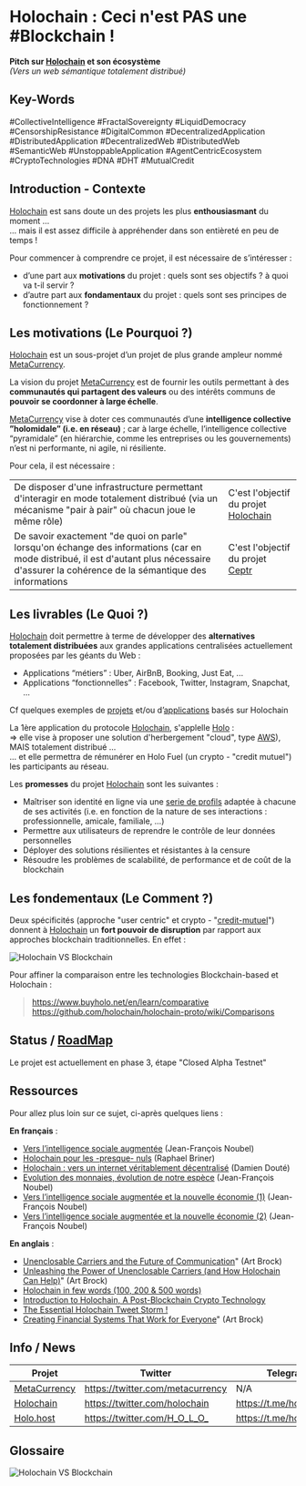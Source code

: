 Holochain : Ceci n'est PAS une #Blockchain !
==

__Pitch sur <a href="https://holochain.org/">Holochain</a> et son écosystème__    
_(Vers un web sémantique totalement distribué)_

Key-Words
-
#CollectiveIntelligence #FractalSovereignty #LiquidDemocracy #CensorshipResistance #DigitalCommon
#DecentralizedApplication #DistributedApplication #DecentralizedWeb #DistributedWeb #SemanticWeb #UnstoppableApplication
#AgentCentricEcosystem #CryptoTechnologies #DNA #DHT #MutualCredit

Introduction - Contexte
-
<a href="https://holochain.org/">Holochain</a> est sans doute un des projets les plus __enthousiasmant__ du moment …   
… mais il est assez difficile à appréhender dans son entièreté en peu de temps !

Pour commencer à comprendre ce projet, il est nécessaire de s’intéresser :
* d’une part aux __motivations__ du projet : quels sont ses objectifs ? à quoi va t-il servir ?
* d’autre part aux __fondamentaux__ du projet : quels sont ses principes de fonctionnement ?

Les motivations (Le Pourquoi ?)
-
<a href="https://holochain.org/">Holochain</a> est un sous-projet d’un projet de plus grande ampleur nommé <a href="http://metacurrency.org/">MetaCurrency</a>.

La vision du projet <a href="http://metacurrency.org/">MetaCurrency</a> est de fournir les outils permettant à des __communautés qui partagent des valeurs__ ou des intérêts communs de __pouvoir se coordonner à large échelle__.

<a href="http://metacurrency.org/">MetaCurrency</a> vise à doter ces communautés d’une __intelligence collective ”holomidale” (i.e. en réseau)__ ; car à large échelle, l’intelligence collective “pyramidale” (en hiérarchie, comme les entreprises ou les gouvernements) n’est ni performante, ni agile, ni résiliente.

Pour cela, il est nécessaire :

<table>
    <tbody>
        <tr>
            <td>De disposer d'une infrastructure permettant d'interagir en mode totalement distribué (via un mécanisme "pair à pair" où chacun joue le même rôle)</td>
            <td>C'est l'objectif du projet <a href="https://holochain.org/">Holochain</a></td>
        </tr>
        <tr>
            <td>De savoir exactement "de quoi on parle" lorsqu'on échange des informations (car en mode distribué, il est d'autant plus nécessaire d'assurer la cohérence de la sémantique des informations</td>
         <td>C'est l'objectif du projet <a href="http://ceptr.org/">Ceptr</a></td>
        </tr>
    </tbody>
</table>

Les livrables (Le Quoi ?)
-
<a href="https://holochain.org/">Holochain</a> doit permettre à terme de développer des __alternatives totalement distribuées__ aux grandes applications centralisées actuellement proposées par les géants du Web :
* Applications “métiers” : Uber, AirBnB, Booking, Just Eat, ...
* Applications “fonctionnelles” : Facebook, Twitter, Instagram, Snapchat, ...

Cf quelques exemples de <a href="https://telegra.ph/Holochain-Projects-10-18">projets</a> et/ou d’<a href="https://github.com/holochain/apps">applications</a> basés sur Holochain

La 1ère application du protocole <a href="https://holochain.org/">Holochain</a>, s'applelle <a href="https://holo.host/">Holo</a> :   
=> elle vise à proposer une solution d'herbergement "cloud", type <a href="https://aws.amazon.com/fr/">AWS</a>), MAIS totalement distribué ...   
... et elle permettra de rémunérer en Holo Fuel (un crypto - "credit mutuel") les participants au réseau.

Les __promesses__ du projet <a href="https://holochain.org/">Holochain</a> sont les suivantes :
* Maîtriser son identité en ligne via une <a href="https://medium.com/holochain/holovault-personas-profiles-95de4f370a1b">serie de profils</a> adaptée à chacune de ses activités (i.e. en fonction de la nature de ses interactions : professionnelle, amicale, familiale, …)
* Permettre aux utilisateurs de reprendre le contrôle de leur données personnelles
* Déployer des solutions résilientes et résistantes à la censure
* Résoudre les problèmes de scalabilité, de performance et de coût de la blockchain

Les fondementaux (Le Comment ?)
-
Deux spécificités (approche "user centric" et crypto - "<a href="https://github.com/iPlumb3r/Holochain/blob/master/Holofuel/MutualCredit_FR.md">credit-mutuel</a>") donnent à <a href="https://holochain.org/">Holochain</a> un __fort pouvoir de disruption__ par rapport aux approches blockchain traditionnelles. En effet :

![Holochain VS Blockchain](https://github.com/iPlumb3r/Holochain/blob/master/images/HolochainVSBlockchain_2020-02-18.png)

Pour affiner la comparaison entre les technologies Blockchain-based et Holochain :
> https://www.buyholo.net/en/learn/comparative   
> https://github.com/holochain/holochain-proto/wiki/Comparisons   

Status / <a href="https://holo.host/roadmap/">RoadMap</a>
-
Le projet est actuellement en phase 3, étape "Closed Alpha Testnet"


Ressources
-
Pour allez plus loin sur ce sujet, ci-après quelques liens :

__En français__ : 
* <a href="https://noubel.com/holochain-vers-lintelligence-sociale-augmentee/">Vers l’intelligence sociale augmentée</a> (Jean-François Noubel)
* <a href="https://medium.com/@raphaelbriner/holochain-pour-les-presque-nuls-4d109709c1f1">Holochain pour les -presque- nuls</a> (Raphael Briner)
* <a href="https://medium.com/@doute.d/holochain-vers-un-internet-v%C3%A9ritablement-d%C3%A9centralis%C3%A9-d976a5bff3ae">Holochain : vers un internet véritablement décentralisé</a> (Damien Douté)
* <a href="https://www.youtube.com/watch?v=M3LCChMfgNo">Evolution des monnaies, évolution de notre espèce</a> (Jean-François Noubel)
* <a href="https://www.youtube.com/watch?v=TWA8pgito64">Vers l’intelligence sociale augmentée et la nouvelle économie (1)</a> (Jean-François Noubel)
* <a href="https://www.youtube.com/watch?v=IeeZ7qTBjeI">Vers l’intelligence sociale augmentée et la nouvelle économie (2)</a> (Jean-François Noubel)

__En anglais__ : 
* <a href="https://medium.com/holochain/unenclosable-carriers-and-the-future-of-communication-4ac6045ac894">Unenclosable Carriers and the Future of Communication</a>" (Art Brock)
* <a href="https://medium.com/holochain/unleashing-the-power-of-unenclosable-carriers-and-how-holochain-can-help-1a4d443aa844">Unleashing the Power of Unenclosable Carriers (and How Holochain Can Help)</a>" (Art Brock)
* <a href="https://medium.com/h-o-l-o/heres-holochain-in-100-200-and-500-words-509818aa3c88">Holochain in few words (100, 200 & 500 words)</a>
* <a href="https://unblock.net/introduction-holochain/">Introduction to Holochain, A Post-Blockchain Crypto Technology</a>
* <a href="https://twitter.com/DecentralEvery/status/1090349509077434368">The Essential Holochain Tweet Storm !</a>
* <a href="https://medium.com/holochain/the-holocene-explosion-2-3-game-changing-possibilities-in-a-world-of-unenclosable-carriers-7c1a97f32e9c">Creating Financial Systems That Work for Everyone</a>" (Art Brock)

Info / News
-

<table>
    <thead>
        <tr>
            <th>Projet</th>
            <th>Twitter</th>
            <th>Telegram</th>
        </tr>
    </thead>
    <tbody>
        <tr>
            <td><a href="http://metacurrency.org/">MetaCurrency</a></td>
            <td><a href="https://twitter.com/metacurrency">https://twitter.com/metacurrency</a></td>
            <td>N/A</td>
        </tr>
        <tr>
            <td><a href="https://twitter.com/holochain">Holochain</a></td>
            <td><a href="https://twitter.com/holochain">https://twitter.com/holochain</a></td>
            <td><a href="https://t.me/holochain">https://t.me/holochain</a></td>
        </tr>
        <tr>
            <td><a href="https://holo.host/">Holo.host</a></td>
            <td><a href="https://twitter.com/H_O_L_O_">https://twitter.com/H_O_L_O_</a></td>
            <td><a href="https://t.me/holohosting">https://t.me/holohosting</a></td>
        </tr>
    </tbody>
</table>

Glossaire
-
![Holochain VS Blockchain](https://github.com/iPlumb3r/Holochain/blob/master/images/Holochain_Glossary_2020-02-18.png)
